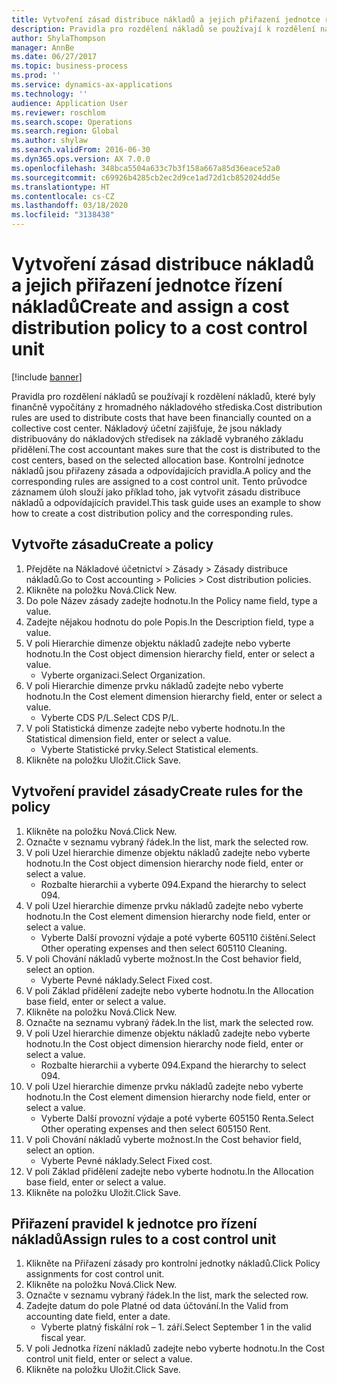 ```yaml
---
title: Vytvoření zásad distribuce nákladů a jejich přiřazení jednotce řízení nákladů
description: Pravidla pro rozdělení nákladů se používají k rozdělení nákladů, které byly finančně vypočítány z hromadného nákladového střediska.
author: ShylaThompson
manager: AnnBe
ms.date: 06/27/2017
ms.topic: business-process
ms.prod: ''
ms.service: dynamics-ax-applications
ms.technology: ''
audience: Application User
ms.reviewer: roschlom
ms.search.scope: Operations
ms.search.region: Global
ms.author: shylaw
ms.search.validFrom: 2016-06-30
ms.dyn365.ops.version: AX 7.0.0
ms.openlocfilehash: 348bca5504a633c7b3f158a667a85d36eace52a0
ms.sourcegitcommit: c69926b4285cb2ec2d9ce1ad72d1cb852024dd5e
ms.translationtype: HT
ms.contentlocale: cs-CZ
ms.lasthandoff: 03/18/2020
ms.locfileid: "3138438"
---
```

# <a name="create-and-assign-a-cost-distribution-policy-to-a-cost-control-unit"></a><span data-ttu-id="5b55a-103">Vytvoření zásad distribuce nákladů a jejich přiřazení jednotce řízení nákladů</span><span class="sxs-lookup"><span data-stu-id="5b55a-103">Create and assign a cost distribution policy to a cost control unit</span></span>

[!include [banner](../../includes/banner.md)]

<span data-ttu-id="5b55a-104">Pravidla pro rozdělení nákladů se používají k rozdělení nákladů, které byly finančně vypočítány z hromadného nákladového střediska.</span><span class="sxs-lookup"><span data-stu-id="5b55a-104">Cost distribution rules are used to distribute costs that have been financially counted on a collective cost center.</span></span> <span data-ttu-id="5b55a-105">Nákladový účetní zajišťuje, že jsou náklady distribuovány do nákladových středisek na základě vybraného základu přidělení.</span><span class="sxs-lookup"><span data-stu-id="5b55a-105">The cost accountant makes sure that the cost is distributed to the cost centers, based on the selected allocation base.</span></span> <span data-ttu-id="5b55a-106">Kontrolní jednotce nákladů jsou přiřazeny zásada a odpovídajících pravidla.</span><span class="sxs-lookup"><span data-stu-id="5b55a-106">A policy and the corresponding rules are assigned to a cost control unit.</span></span> <span data-ttu-id="5b55a-107">Tento průvodce záznamem úloh slouží jako příklad toho, jak vytvořit zásadu distribuce nákladů a odpovídajících pravidel.</span><span class="sxs-lookup"><span data-stu-id="5b55a-107">This task guide uses an example to show how to create a cost distribution policy and the corresponding rules.</span></span>


## <a name="create-a-policy"></a><span data-ttu-id="5b55a-108">Vytvořte zásadu</span><span class="sxs-lookup"><span data-stu-id="5b55a-108">Create a policy</span></span>
1. <span data-ttu-id="5b55a-109">Přejděte na Nákladové účetnictví > Zásady > Zásady distribuce nákladů.</span><span class="sxs-lookup"><span data-stu-id="5b55a-109">Go to Cost accounting > Policies > Cost distribution policies.</span></span>
2. <span data-ttu-id="5b55a-110">Klikněte na položku Nová.</span><span class="sxs-lookup"><span data-stu-id="5b55a-110">Click New.</span></span>
3. <span data-ttu-id="5b55a-111">Do pole Název zásady zadejte hodnotu.</span><span class="sxs-lookup"><span data-stu-id="5b55a-111">In the Policy name field, type a value.</span></span>
4. <span data-ttu-id="5b55a-112">Zadejte nějakou hodnotu do pole Popis.</span><span class="sxs-lookup"><span data-stu-id="5b55a-112">In the Description field, type a value.</span></span>
5. <span data-ttu-id="5b55a-113">V poli Hierarchie dimenze objektu nákladů zadejte nebo vyberte hodnotu.</span><span class="sxs-lookup"><span data-stu-id="5b55a-113">In the Cost object dimension hierarchy field, enter or select a value.</span></span>
    * <span data-ttu-id="5b55a-114">Vyberte organizaci.</span><span class="sxs-lookup"><span data-stu-id="5b55a-114">Select Organization.</span></span>  
6. <span data-ttu-id="5b55a-115">V poli Hierarchie dimenze prvku nákladů zadejte nebo vyberte hodnotu.</span><span class="sxs-lookup"><span data-stu-id="5b55a-115">In the Cost element dimension hierarchy field, enter or select a value.</span></span>
    * <span data-ttu-id="5b55a-116">Vyberte CDS P/L.</span><span class="sxs-lookup"><span data-stu-id="5b55a-116">Select CDS P/L.</span></span>  
7. <span data-ttu-id="5b55a-117">V poli Statistická dimenze zadejte nebo vyberte hodnotu.</span><span class="sxs-lookup"><span data-stu-id="5b55a-117">In the Statistical dimension field, enter or select a value.</span></span>
    * <span data-ttu-id="5b55a-118">Vyberte Statistické prvky.</span><span class="sxs-lookup"><span data-stu-id="5b55a-118">Select Statistical elements.</span></span>  
8. <span data-ttu-id="5b55a-119">Klikněte na položku Uložit.</span><span class="sxs-lookup"><span data-stu-id="5b55a-119">Click Save.</span></span>

## <a name="create-rules-for-the-policy"></a><span data-ttu-id="5b55a-120">Vytvoření pravidel zásady</span><span class="sxs-lookup"><span data-stu-id="5b55a-120">Create rules for the policy</span></span>
1. <span data-ttu-id="5b55a-121">Klikněte na položku Nová.</span><span class="sxs-lookup"><span data-stu-id="5b55a-121">Click New.</span></span>
2. <span data-ttu-id="5b55a-122">Označte v seznamu vybraný řádek.</span><span class="sxs-lookup"><span data-stu-id="5b55a-122">In the list, mark the selected row.</span></span>
3. <span data-ttu-id="5b55a-123">V poli Uzel hierarchie dimenze objektu nákladů zadejte nebo vyberte hodnotu.</span><span class="sxs-lookup"><span data-stu-id="5b55a-123">In the Cost object dimension hierarchy node field, enter or select a value.</span></span>
    * <span data-ttu-id="5b55a-124">Rozbalte hierarchii a vyberte 094.</span><span class="sxs-lookup"><span data-stu-id="5b55a-124">Expand the hierarchy to select 094.</span></span>  
4. <span data-ttu-id="5b55a-125">V poli Uzel hierarchie dimenze prvku nákladů zadejte nebo vyberte hodnotu.</span><span class="sxs-lookup"><span data-stu-id="5b55a-125">In the Cost element dimension hierarchy node field, enter or select a value.</span></span>
    * <span data-ttu-id="5b55a-126">Vyberte Další provozní výdaje a poté vyberte 605110 čištění.</span><span class="sxs-lookup"><span data-stu-id="5b55a-126">Select Other operating expenses and then select 605110 Cleaning.</span></span>  
5. <span data-ttu-id="5b55a-127">V poli Chování nákladů vyberte možnost.</span><span class="sxs-lookup"><span data-stu-id="5b55a-127">In the Cost behavior field, select an option.</span></span>
    * <span data-ttu-id="5b55a-128">Vyberte Pevné náklady.</span><span class="sxs-lookup"><span data-stu-id="5b55a-128">Select Fixed cost.</span></span>  
6. <span data-ttu-id="5b55a-129">V poli Základ přidělení zadejte nebo vyberte hodnotu.</span><span class="sxs-lookup"><span data-stu-id="5b55a-129">In the Allocation base field, enter or select a value.</span></span>
7. <span data-ttu-id="5b55a-130">Klikněte na položku Nová.</span><span class="sxs-lookup"><span data-stu-id="5b55a-130">Click New.</span></span>
8. <span data-ttu-id="5b55a-131">Označte na seznamu vybraný řádek.</span><span class="sxs-lookup"><span data-stu-id="5b55a-131">In the list, mark the selected row.</span></span>
9. <span data-ttu-id="5b55a-132">V poli Uzel hierarchie dimenze objektu nákladů zadejte nebo vyberte hodnotu.</span><span class="sxs-lookup"><span data-stu-id="5b55a-132">In the Cost object dimension hierarchy node field, enter or select a value.</span></span>
    * <span data-ttu-id="5b55a-133">Rozbalte hierarchii a vyberte 094.</span><span class="sxs-lookup"><span data-stu-id="5b55a-133">Expand the hierarchy to select 094.</span></span>  
10. <span data-ttu-id="5b55a-134">V poli Uzel hierarchie dimenze prvku nákladů zadejte nebo vyberte hodnotu.</span><span class="sxs-lookup"><span data-stu-id="5b55a-134">In the Cost element dimension hierarchy node field, enter or select a value.</span></span>
    * <span data-ttu-id="5b55a-135">Vyberte Další provozní výdaje a poté vyberte 605150 Renta.</span><span class="sxs-lookup"><span data-stu-id="5b55a-135">Select Other operating expenses and then select 605150 Rent.</span></span>  
11. <span data-ttu-id="5b55a-136">V poli Chování nákladů vyberte možnost.</span><span class="sxs-lookup"><span data-stu-id="5b55a-136">In the Cost behavior field, select an option.</span></span>
    * <span data-ttu-id="5b55a-137">Vyberte Pevné náklady.</span><span class="sxs-lookup"><span data-stu-id="5b55a-137">Select Fixed cost.</span></span>  
12. <span data-ttu-id="5b55a-138">V poli Základ přidělení zadejte nebo vyberte hodnotu.</span><span class="sxs-lookup"><span data-stu-id="5b55a-138">In the Allocation base field, enter or select a value.</span></span>
13. <span data-ttu-id="5b55a-139">Klikněte na položku Uložit.</span><span class="sxs-lookup"><span data-stu-id="5b55a-139">Click Save.</span></span>

## <a name="assign-rules-to-a-cost-control-unit"></a><span data-ttu-id="5b55a-140">Přiřazení pravidel k jednotce pro řízení nákladů</span><span class="sxs-lookup"><span data-stu-id="5b55a-140">Assign rules to a cost control unit</span></span>
1. <span data-ttu-id="5b55a-141">Klikněte na Přiřazení zásady pro kontrolní jednotky nákladů.</span><span class="sxs-lookup"><span data-stu-id="5b55a-141">Click Policy assignments for cost control unit.</span></span>
2. <span data-ttu-id="5b55a-142">Klikněte na položku Nová.</span><span class="sxs-lookup"><span data-stu-id="5b55a-142">Click New.</span></span>
3. <span data-ttu-id="5b55a-143">Označte v seznamu vybraný řádek.</span><span class="sxs-lookup"><span data-stu-id="5b55a-143">In the list, mark the selected row.</span></span>
4. <span data-ttu-id="5b55a-144">Zadejte datum do pole Platné od data účtování.</span><span class="sxs-lookup"><span data-stu-id="5b55a-144">In the Valid from accounting date field, enter a date.</span></span>
    * <span data-ttu-id="5b55a-145">Vyberte platný fiskální rok – 1. září.</span><span class="sxs-lookup"><span data-stu-id="5b55a-145">Select September 1 in the valid fiscal year.</span></span>  
5. <span data-ttu-id="5b55a-146">V poli Jednotka řízení nákladů zadejte nebo vyberte hodnotu.</span><span class="sxs-lookup"><span data-stu-id="5b55a-146">In the Cost control unit field, enter or select a value.</span></span>
6. <span data-ttu-id="5b55a-147">Klikněte na položku Uložit.</span><span class="sxs-lookup"><span data-stu-id="5b55a-147">Click Save.</span></span>

